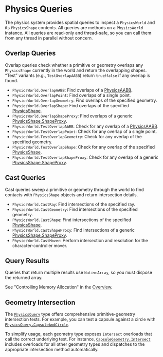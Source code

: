 ﻿# Physics Queries

The physics system provides spatial queries to inspect a `PhysicsWorld` and its `PhysicsShape` contents. All queries are methods on a `PhysicsWorld` instance.
All queries are read-only and thread-safe, so you can call them from any thread in parallel without concern. 

## Overlap Queries

Overlap queries check whether a primitive or geometry overlaps any `PhysicsShape` currently in the world and return the overlapping shapes. “Test” variants (e.g., `TestOverlapAABB`) return `true`/`false` if any overlap is found.

- `PhysicsWorld.OverlapAABB`: Find overlaps of a [PhysicsAABB](https://docs.unity3d.com/6000.3/Documentation/ScriptReference/LowLevelPhysics2D.PhysicsAABB.html).
- `PhysicsWorld.OverlapPoint`: Find overlaps of a single point.
- `PhysicsWorld.OverlapGeometry`: Find overlaps of the specified geometry.
- `PhysicsWorld.OverlapShape`: Find overlaps of the specified [PhysicsShape](https://docs.unity3d.com/6000.3/Documentation/ScriptReference/LowLevelPhysics2D.PhysicsShape.html).
- `PhysicsWorld.OverlapShapeProxy`: Find overlaps of a generic [PhysicsShape.ShapeProxy](https://docs.unity3d.com/6000.3/Documentation/ScriptReference/LowLevelPhysics2D.PhysicsShape.ShapeProxy.html).
- `PhysicsWorld.TestOverlapAABB`: Check for any overlap of a [PhysicsAABB](https://docs.unity3d.com/6000.3/Documentation/ScriptReference/LowLevelPhysics2D.PhysicsAABB.html).
- `PhysicsWorld.TestOverlapPoint`: Check for any overlap of a single point.
- `PhysicsWorld.TestOverlapGeometry`: Check for any overlap of the specified geometry.
- `PhysicsWorld.TestOverlapShape`: Check for any overlap of the specified [PhysicsShape](https://docs.unity3d.com/6000.3/Documentation/ScriptReference/LowLevelPhysics2D.PhysicsShape.html).
- `PhysicsWorld.TestOverlapShapeProxy`: Check for any overlap of a generic [PhysicsShape.ShapeProxy](https://docs.unity3d.com/6000.3/Documentation/ScriptReference/LowLevelPhysics2D.PhysicsShape.ShapeProxy.html).

## Cast Queries

Cast queries sweep a primitive or geometry through the world to find contacts with `PhysicsShape` objects and return intersection details.

- `PhysicsWorld.CastRay`: Find intersections of the specified ray.
- `PhysicsWorld.CastGeometry`: Find intersections of the specified geometry.
- `PhysicsWorld.CastShape`: Find intersections of the specified [PhysicsShape](https://docs.unity3d.com/6000.3/Documentation/ScriptReference/LowLevelPhysics2D.PhysicsShape.html).
- `PhysicsWorld.CastShapeProxy`: Find intersections of a generic [PhysicsShape.ShapeProxy](https://docs.unity3d.com/6000.3/Documentation/ScriptReference/LowLevelPhysics2D.PhysicsShape.ShapeProxy.html).
- `PhysicsWorld.CastMover`: Perform intersection and resolution for the character-controller mover.

## Query Results

Queries that return multiple results use `NativeArray`, so you must dispose the returned array.

See "Controlling Memory Allocation" in the [Overview](Overview.md).

## Geometry Intersection

The [`PhysicsQuery`](https://docs.unity3d.com/6000.3/Documentation/ScriptReference/LowLevelPhysics2D.PhysicsQuery.html) type offers comprehensive primitive-geometry intersection tests.
For example, you can test a capsule against a circle with [`PhysicsQuery.CapsuleAndCircle`](https://docs.unity3d.com/6000.3/Documentation/ScriptReference/LowLevelPhysics2D.PhysicsQuery.CapsuleAndCircle.html).

To simplify usage, each geometry type exposes `Intersect` overloads that call the correct underlying test.
For instance, [`CapsuleGeometry.Intersect`](https://docs.unity3d.com/6000.3/Documentation/ScriptReference/LowLevelPhysics2D.CapsuleGeometry.Intersect.html) includes overloads for all other geometry types and dispatches to the appropriate intersection method automatically.